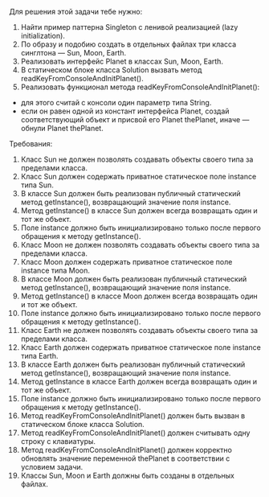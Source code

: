 
Для решения этой задачи тебе нужно:
1. Найти пример паттерна Singleton с ленивой реализацией (lazy initialization).
2. По образу и подобию создать в отдельных файлах три класса синглтона &mdash; Sun, Moon, Earth.
3. Реализовать интерфейс Planet в классах Sun, Moon, Earth.
4. В статическом блоке класса Solution вызвать метод readKeyFromConsoleAndInitPlanet().
5. Реализовать функционал метода readKeyFromConsoleAndInitPlanet():
- для этого считай с консоли один параметр типа String.
- если он равен одной из констант интерфейса Planet, создай соответствующий объект и присвой его Planet thePlanet, иначе &mdash; обнули Planet thePlanet.


Требования:
1.	Класс Sun не должен позволять создавать объекты своего типа за пределами класса.
2.	Класс Sun должен содержать приватное статическое поле instance типа Sun.
3.	В классе Sun должен быть реализован публичный статический метод getInstance(), возвращающий значение поля instance.
4.	Метод getInstance() в классе Sun должен всегда возвращать один и тот же объект.
5.	Поле instance должно быть инициализировано только после первого обращения к методу getInstance().
6.	Класс Moon не должен позволять создавать объекты своего типа за пределами класса.
7.	Класс Moon должен содержать приватное статическое поле instance типа Moon.
8.	В классе Moon должен быть реализован публичный статический метод getInstance(), возвращающий значение поля instance.
9.	Метод getInstance() в классе Moon должен всегда возвращать один и тот же объект.
10.	Поле instance должно быть инициализировано только после первого обращения к методу getInstance().
11.	Класс Earth не должен позволять создавать объекты своего типа за пределами класса.
12.	Класс Earth должен содержать приватное статическое поле instance типа Earth.
13.	В классе Earth должен быть реализован публичный статический метод getInstance(), возвращающий значение поля instance.
14.	Метод getInstance в классе Earth должен всегда возвращать один и тот же объект.
15.	Поле instance должно быть инициализировано только после первого обращения к методу getInstance().
16.	Метод readKeyFromConsoleAndInitPlanet() должен быть вызван в статическом блоке класса Solution.
17.	Метод readKeyFromConsoleAndInitPlanet() должен считывать одну строку с клавиатуры.
18.	Метод readKeyFromConsoleAndInitPlanet() должен корректно обновлять значение переменной thePlanet в соответствии с условием задачи.
19.	Классы Sun, Moon и Earth должны быть созданы в отдельных файлах.


